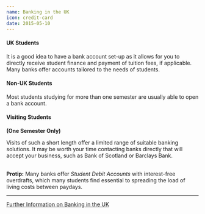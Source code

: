 ```yaml
---
name: Banking in the UK
icon: credit-card
date: 2015-05-10
---
```



<div class="row">

<div class="col-md-6">
<h4>UK Students</h4>
It is a good idea to have a bank account set-up as it allows for you to directly receive student finance and payment of tuition fees, if applicable. Many banks offer accounts tailored to the needs of students.
</div>

<div class="col-md-6">
<h4>Non-UK Students</h4>
Most students studying for more than one semester are usually able to open a bank account.

<h4>Visiting Students</h4>

<strong>(One Semester Only)</strong><br>

Visits of such a short length offer a limited range of suitable banking solutions. It may be worth your time contacting banks directly that will accept your business, such as Bank of Scotland or Barclays Bank.

</div>

</div>

<br>
<div class="alert alert-info">
    <i class="fa fa-star"></i> <strong>Protip:</strong>
    Many banks offer <em>Student Debit Accounts</em> with interest-free overdrafts, 
    which many students find essential to spreading the load of living costs between paydays.
</div>

---

<a type="button" class="btn btn-default" href="http://www.ed.ac.uk/students/new-students/money/banking">
Further Information on Banking in the UK</a>



